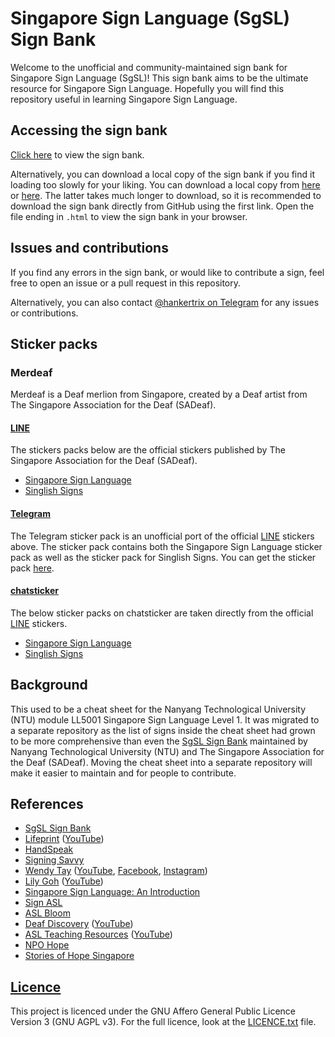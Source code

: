 # Singapore Sign Language (SgSL) Sign Bank

Welcome to the unofficial and community-maintained
sign bank for Singapore Sign Language (SgSL)!
This sign bank aims to be the ultimate resource
for Singapore Sign Language.
Hopefully you will find this repository useful
in learning Singapore Sign Language.

## Accessing the sign bank

[Click here](./sign-bank/sign-bank.org) to view the sign bank.

<!-- You can also view the sign bank -->
<!-- through a specially built website if the -->
<!-- sign bank on GitHub loads too slowly. Access it -->
<!-- [here](https://sgsl-sign-bank.vercel.app). -->

Alternatively, you can download a local
copy of the sign bank if you find it
loading too slowly for your liking.
You can download a local copy from
[here](https://github.com/hankertrix/SgSL-Sign-Bank/releases/latest/) or
[here](https://download-directory.github.io/?url=https%3A%2F%2Fgithub.com%2Fhankertrix%2FSgSL-Sign-Bank%2Ftree%2Fmain%2Fsign-bank).
The latter takes much longer to download,
so it is recommended to download the sign
bank directly from GitHub using the first link.
Open the file ending in `.html`
to view the sign bank in your browser.

## Issues and contributions

If you find any errors in the sign bank,
or would like to contribute a sign,
feel free to open an issue or a pull
request in this repository.

Alternatively, you can also contact
[@hankertrix on Telegram](https://t.me/hankertrix)
for any issues or contributions.

## Sticker packs

### Merdeaf

Merdeaf is a Deaf merlion from Singapore,
created by a Deaf artist from
The Singapore Association for the Deaf (SADeaf).

#### [LINE](https://line.me/en/)

The stickers packs below are the official stickers
published by The Singapore Association for the Deaf (SADeaf).

- [Singapore Sign Language](https://store.line.me/stickershop/product/1194012/en)
- [Singlish Signs](https://store.line.me/stickershop/product/1351785/en)

#### [Telegram](https://telegram.org/)

The Telegram sticker pack is an
unofficial port of the official
[LINE](https://line.me/en/)
stickers above.
The sticker pack contains both
the Singapore Sign Language
sticker pack as well as the sticker pack
for Singlish Signs.
You can get the sticker pack
[here](https://telegram.me/addstickers/MerdeafSgSL).

#### [chatsticker](https://chatsticker.com/)

The below sticker packs on chatsticker
are taken directly from the official
[LINE](https://line.me/en/) stickers.

- [Singapore Sign Language](https://chatsticker.com/sticker/merdeaf-singapore-sign-language-1)
- [Singlish Signs](https://chatsticker.com/sticker/merdeaf-singlish-sgsl)

## Background

This used to be a cheat sheet for the Nanyang Technological University (NTU)
module LL5001 Singapore Sign Language Level 1.
It was migrated to a separate repository as the list of signs inside
the cheat sheet had grown to be more comprehensive than even the
[SgSL Sign Bank] maintained by Nanyang Technological University (NTU) and
The Singapore Association for the Deaf (SADeaf).
Moving the cheat sheet into a separate
repository will make it easier to maintain
and for people to contribute.

## References

- [SgSL Sign Bank]
- [Lifeprint](https://lifeprint.com/)
  ([YouTube](https://www.youtube.com/@aslu/videos))
- [HandSpeak](https://www.handspeak.com/)
- [Signing Savvy](https://www.signingsavvy.com/)
- [Wendy Tay](https://www.wendytay.sg/)
  ([YouTube](https://www.youtube.com/@wendytaysg/videos),
  [Facebook](https://www.facebook.com/wendytay.sg),
  [Instagram](https://www.instagram.com/wendytay.sg/))
- [Lily Goh](https://www.eohorizons.com/lily-goh)
  ([YouTube](https://www.youtube.com/@LilyGoh/videos))
- [Singapore Sign Language: An Introduction](https://ebook.ntu.edu.sg/sgsl-ebook)
- [Sign ASL](https://www.signasl.org/)
- [ASL Bloom](https://www.aslbloom.com/)
- [Deaf Discovery](https://www.deaf.sg/)
  ([YouTube](https://www.youtube.com/@DeafSG/videos))
- [ASL Teaching Resources](https://aslteachingresources.com)
  ([YouTube](https://www.youtube.com/@ASLTeachingResources/videos))
- [NPO Hope](https://www.youtube.com/@npo1540/videos)
- [Stories of Hope Singapore](https://www.youtube.com/watch?v=o-NM5ROjbxU)

## [Licence]

This project is licenced under the
GNU Affero General Public Licence Version 3 (GNU AGPL v3).
For the full licence, look at the
[LICENCE.txt][Licence] file.

[SgSL Sign Bank]: https://blogs.ntu.edu.sg/sgslsignbank/signs/
[Licence]: LICENCE.txt
